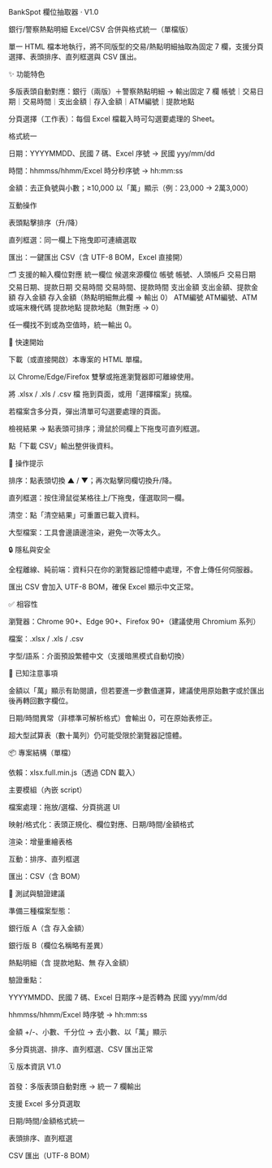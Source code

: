BankSpot 欄位抽取器 · V1.0

銀行/警察熱點明細 Excel/CSV 合併與格式統一（單檔版）

單一 HTML 檔本地執行，將不同版型的交易/熱點明細抽取為固定 7 欄，支援分頁選擇、表頭排序、直列框選與 CSV 匯出。

✨ 功能特色

多版表頭自動對應：銀行（兩版）＋警察熱點明細 → 輸出固定 7 欄
帳號｜交易日期｜交易時間｜支出金額｜存入金額｜ATM編號｜提款地點

分頁選擇（工作表）：每個 Excel 檔載入時可勾選要處理的 Sheet。

格式統一

日期：YYYYMMDD、民國 7 碼、Excel 序號 → 民國 yyy/mm/dd

時間：hhmmss/hhmm/Excel 時分秒序號 → hh:mm:ss

金額：去正負號與小數；≥10,000 以「萬」顯示（例：23,000 → 2萬3,000）

互動操作

表頭點擊排序（升/降）

直列框選：同一欄上下拖曳即可連續選取

匯出：一鍵匯出 CSV（含 UTF-8 BOM，Excel 直接開）

🗂 支援的輸入欄位對應
統一欄位	候選來源欄位
帳號	帳號、人頭帳戶
交易日期	交易日期、提款日期
交易時間	交易時間、提款時間
支出金額	支出金額、提款金額
存入金額	存入金額（熱點明細無此欄 → 輸出 0）
ATM編號	ATM編號、ATM或端末機代碼
提款地點	提款地點（無對應 → 0）

任一欄找不到或為空值時，統一輸出 0。

🚀 快速開始

下載（或直接開啟）本專案的 HTML 單檔。

以 Chrome/Edge/Firefox 雙擊或拖進瀏覽器即可離線使用。

將 .xlsx / .xls / .csv 檔 拖到頁面，或用「選擇檔案」挑檔。

若檔案含多分頁，彈出清單可勾選要處理的頁面。

檢視結果 → 點表頭可排序；滑鼠於同欄上下拖曳可直列框選。

點「下載 CSV」輸出整併後資料。

🧭 操作提示

排序：點表頭切換 ▲ / ▼；再次點擊同欄切換升/降。

直列框選：按住滑鼠從某格往上/下拖曳，僅選取同一欄。

清空：點「清空結果」可重置已載入資料。

大型檔案：工具會邊讀邊渲染，避免一次等太久。

🔒 隱私與安全

全程離線、純前端：資料只在你的瀏覽器記憶體中處理，不會上傳任何伺服器。

匯出 CSV 會加入 UTF-8 BOM，確保 Excel 顯示中文正常。

✅ 相容性

瀏覽器：Chrome 90+、Edge 90+、Firefox 90+（建議使用 Chromium 系列）

檔案：.xlsx / .xls / .csv

字型/語系：介面預設繁體中文（支援暗黑模式自動切換）

🐞 已知注意事項

金額以「萬」顯示有助閱讀，但若要進一步數值運算，建議使用原始數字或於匯出後再轉回數字欄位。

日期/時間異常（非標準可解析格式）會輸出 0，可在原始表修正。

超大型試算表（數十萬列）仍可能受限於瀏覽器記憶體。

📦 專案結構（單檔）

依賴：xlsx.full.min.js（透過 CDN 載入）

主要模組（內嵌 script）

檔案處理：拖放/選檔、分頁挑選 UI

映射/格式化：表頭正規化、欄位對應、日期/時間/金額格式

渲染：增量重繪表格

互動：排序、直列框選

匯出：CSV（含 BOM）

🧪 測試與驗證建議

準備三種檔案型態：

銀行版 A（含 存入金額）

銀行版 B（欄位名稱略有差異）

熱點明細（含 提款地點、無 存入金額）

驗證重點：

YYYYMMDD、民國 7 碼、Excel 日期序→是否轉為 民國 yyy/mm/dd

hhmmss/hhmm/Excel 時序號 → hh:mm:ss

金額 +/-、小數、千分位 → 去小數、以「萬」顯示

多分頁挑選、排序、直列框選、CSV 匯出正常

🗓 版本資訊
V1.0

首發：多版表頭自動對應 → 統一 7 欄輸出

支援 Excel 多分頁選取

日期/時間/金額格式統一

表頭排序、直列框選

CSV 匯出（UTF-8 BOM）
